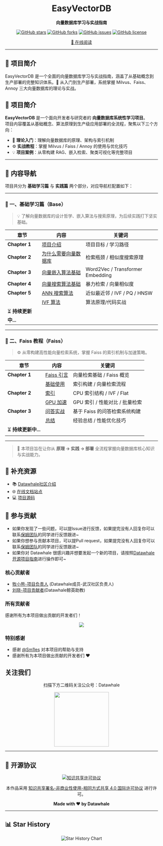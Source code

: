<div align="center">

# EasyVectorDB

**向量数据库学习与实战指南**

[![GitHub stars](https://img.shields.io/github/stars/datawhalechina/easy-vectordb?style=flat-square)](https://github.com/datawhalechina/easy-vectordb/stargazers) [![GitHub forks](https://img.shields.io/github/forks/datawhalechina/easy-vectordb?style=flat-square)](https://github.com/datawhalechina/easy-vectordb/network/members) [![GitHub issues](https://img.shields.io/github/issues/datawhalechina/easy-vectordb?style=flat-square)](https://github.com/datawhalechina/easy-vectordb/issues) [![GitHub license](https://img.shields.io/github/license/datawhalechina/easy-vectordb?style=flat-square)](https://github.com/datawhalechina/easy-vectordb/blob/main/LICENSE)

[📖 在线阅读](https://datawhalechina.github.io/easy-vectordb/)

</div>

---

## 🌟 项目简介

EasyVectorDB 是一个全面的向量数据库学习与实战指南，涵盖了从基础概念到生产部署的完整知识体系。🚀 从入门到生产部署，系统掌握 Milvus、Faiss、Annoy 三大向量数据库的理论与实战。

## 🧭 项目简介

**EasyVectorDB** 是一个面向开发者与研究者的 **向量数据库系统性学习项目**。  
项目内容覆盖从基础概念、算法原理到生产级应用部署的全流程，聚焦以下三个方向：

- 🧩 **理论入门**：理解向量数据库的原理、架构与索引机制  
- ⚙️ **实战教程**：掌握 Milvus / Faiss / Annoy 的使用与优化技巧  
- 💡 **项目案例**：从零构建 RAG、嵌入检索、聚类可视化等完整项目  

---


## 📖 内容导航

项目共分为 **基础学习篇** 与 **实践篇** 两个部分，对应导航栏配置如下：

---

### 🏁 一、基础学习篇（Base）

> 💡 了解向量数据库的设计哲学、嵌入算法与搜索原理，为后续实践打下坚实基础。

| 章节 | 内容 | 关键词 |
|------|------|--------|
| **Chapter 1** | [项目介绍](./doc/base/chapter1/项目介绍.md) | 项目目标 / 学习路径 |
| **Chapter 2** | [为什么需要向量数据库](./doc/base/chapter2/为什么需要向量数据库.md) | 检索瓶颈 / 相似度搜索原理 |
| **Chapter 3** | [向量嵌入算法基础](./doc/base/chapter3/向量嵌入算法基础.md) | Word2Vec / Transformer Embedding |
| **Chapter 4** | [向量搜索算法基础](./doc/base/chapter4/向量搜索算法基础.md) | 暴力检索 / 向量相似度 |
| **Chapter 5** | [ANN 搜索算法](./doc/base/chapter5/ANN搜索算法.md) | 近似最近邻 / IVF / PQ / HNSW |
|               | [IVF 算法](./doc/base/chapter5/IVF算法.md) | 算法原理/代码实战 |
| ⏳ **持续更新中...** |  |  |

---

### 🔧 二、Faiss 教程（Faiss）

> ⚙️ 从零构建高性能向量检索系统，掌握 Faiss 的索引机制与加速策略。

| 章节 | 内容 | 关键词 |
|------|------|--------|
| **Chapter 1** | [Faiss 引言](./docs/Faiss/引言.md) | 向量检索基础 / Faiss 概览 |
|                | [基础使用](./docs/Faiss/基础使用.md) | 索引构建 / 向量检索流程 |
| **Chapter 2** | [索引](./docs/Faiss/索引.md) | CPU 索引结构 / IVF / Flat |
|                | [GPU 加速](./docs/Faiss/GPU加速.md) | GPU 索引 / 性能对比 / 批量检索 |
| **Chapter 3** | [问答实战](./docs/Faiss/问答实战.md) | 基于 Faiss 的问答检索系统构建 |
|                | [总结](./docs/Faiss/总结.md) | 经验总结 / 性能优化技巧 |
| ⏳ **持续更新中...** |  |  |

---

> 📘 本项目旨在让你从 **原理 → 实践 → 部署** 全流程掌握向量数据库核心知识与实战能力。

## 📄 补充资源

- 📚 [Datawhale社区介绍](./docs/Datawhale%E7%A4%BE%E5%8C%BA%E4%BB%8B%E7%BB%8D.pdf)
- 🌐 [在线文档站点](https://datawhalechina.github.io/easy-vectordb/)
- 💻 [项目源码](https://github.com/datawhalechina/easy-vectordb/tree/main/src)

## 🤝 参与贡献

- 如果你发现了一些问题，可以提Issue进行反馈，如果提完没有人回复你可以联系[保姆团队](https://github.com/datawhalechina/DOPMC/blob/main/OP.md)的同学进行反馈跟进~
- 如果你想参与贡献本项目，可以提Pull request，如果提完没有人回复你可以联系[保姆团队](https://github.com/datawhalechina/DOPMC/blob/main/OP.md)的同学进行反馈跟进~
- 如果你对 Datawhale 很感兴趣并想要发起一个新的项目，请按照[Datawhale开源项目指南](https://github.com/datawhalechina/DOPMC/blob/main/GUIDE.md)进行操作即可~

### 核心贡献者
- [牧小熊-项目负责人](https://github.com/muxiaoxiong) (Datawhale成员-武汉社区负责人)
- [刘晓-项目贡献者](https://github.com/Halukisan)(Datawhale鲸英助教)

### 所有贡献者

感谢所有为本项目做出贡献的开发者们！

<div align="center">

<a href="https://github.com/datawhalechina/easy-vectordb/graphs/contributors">
  <img src="https://contrib.rocks/image?repo=datawhalechina/easy-vectordb" />
</a>

</div>

### 特别感谢
- 感谢 [@Sm1les](https://github.com/Sm1les) 对本项目的帮助与支持
- 感谢所有为本项目做出贡献的开发者们 ❤️

## 关注我们

<div align=center>
<p>扫描下方二维码关注公众号：Datawhale</p>
<img src="https://raw.githubusercontent.com/datawhalechina/pumpkin-book/master/res/qrcode.jpeg" width = "180" height = "180">
</div>

---

## 📜 开源协议

<div align="center">

<a rel="license" href="http://creativecommons.org/licenses/by-nc-sa/4.0/">
  <img alt="知识共享许可协议" style="border-width:0" src="https://img.shields.io/badge/license-CC%20BY--NC--SA%204.0-lightgrey" />
</a>

本作品采用 [知识共享署名-非商业性使用-相同方式共享 4.0 国际许可协议](http://creativecommons.org/licenses/by-nc-sa/4.0/) 进行许可。

**Made with ❤️ by Datawhale**

</div>

---

## 📊 Star History

<div align="center">

<picture>
  <source media="(prefers-color-scheme: dark)" srcset="https://api.star-history.com/svg?repos=datawhalechina/easy-vectordb&type=Date&theme=dark" />
  <source media="(prefers-color-scheme: light)" srcset="https://api.star-history.com/svg?repos=datawhalechina/easy-vectordb&type=Date" />
  <img alt="Star History Chart" src="https://api.star-history.com/svg?repos=datawhalechina/easy-vectordb&type=Date" />
</picture>

</div>